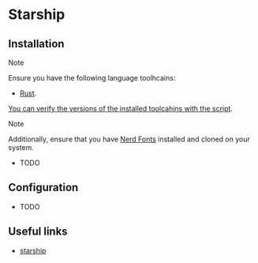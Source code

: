 # Starship

## Installation

> [!NOTE]
>
> Ensure you have the following language toolhcains:
> - [Rust](../system-setup/toolchains/rust/README.md).
>
> [You can verify the versions of the installed toolcahins with the script](../system-setup/toolchains/README.md#verify-versions-of-the-installed-toolchains).

> [!NOTE]
>
> Additionally, ensure that you have [Nerd Fonts](../system-setup/fonts.md#nerd-fonts) installed and cloned on your system.

- TODO

## Configuration

- TODO

## Useful links

- [starship][starship]

[starship]: <https://starship.rs>
